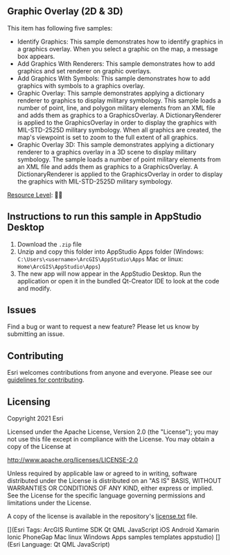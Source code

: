 
## Graphic Overlay (2D & 3D)

This item has following five samples:
- Identify Graphics: This sample demonstrates how to identify graphics in a graphics overlay. When you select a graphic on the map, a message box appears.
- Add Graphics With Renderers: This sample demonstrates how to add graphics and set renderer on graphic overlays.
- Add Graphics With Symbols: This sample demonstrates how to add graphics with symbols to a graphics overlay.
- Graphic Overlay: This sample demonstrates applying a dictionary renderer to graphics to display military symbology. This sample loads a number of point, line, and polygon military elements from an XML file and adds them as graphics to a GraphicsOverlay. A DictionaryRenderer is applied to the GraphicsOverlay in order to display the graphics with MIL-STD-2525D military symbology. When all graphics are created, the map's viewpoint is set to zoom to the full extent of all graphics.
- Graphic Overlay 3D: This sample demonstrates applying a dictionary renderer to a graphics overlay in a 3D scene to display military symbology. The sample loads a number of point military elements from an XML file and adds them as graphics to a GraphicsOverlay. A DictionaryRenderer is applied to the GraphicsOverlay in order to display the graphics with MIL-STD-2525D military symbology.

[Resource Level](https://geonet.esri.com/groups/appstudio/blog/2016/12/06/how-to-describe-our-resources-in-terms-of-difficulty-complexity-and-time-to-digest): 🍌🍌


## Instructions to run this sample in AppStudio Desktop

1. Download the `.zip` file
2. Unzip and copy this folder into AppStudio Apps folder (Windows: `C:\Users\<username>\ArcGIS\AppStudio\Apps` Mac or linux: `Home\ArcGIS\AppStudio\Apps`)
3. The new app will now appear in the AppStudio Desktop. Run the application or open it in the bundled Qt-Creator IDE to look at the code and modify.

## Issues

Find a bug or want to request a new feature?  Please let us know by submitting an issue.

## Contributing

Esri welcomes contributions from anyone and everyone. Please see our [guidelines for contributing](https://github.com/esri/contributing).

## Licensing
Copyright 2021 Esri

Licensed under the Apache License, Version 2.0 (the "License");
you may not use this file except in compliance with the License.
You may obtain a copy of the License at

http://www.apache.org/licenses/LICENSE-2.0

Unless required by applicable law or agreed to in writing, software
distributed under the License is distributed on an "AS IS" BASIS,
WITHOUT WARRANTIES OR CONDITIONS OF ANY KIND, either express or implied.
See the License for the specific language governing permissions and
limitations under the License.

A copy of the license is available in the repository's [license.txt](license.txt) file.


[](Esri Tags: ArcGIS Runtime SDK Qt QML JavaScript iOS Android Xamarin Ionic PhoneGap Mac linux Windows Apps samples templates appstudio)
[](Esri Language: Qt QML JavaScript)
